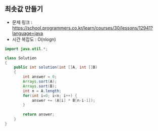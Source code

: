## 최솟값 만들기
* 문제 링크 : https://school.programmers.co.kr/learn/courses/30/lessons/12941?language=java
* 시간 복잡도 : O(nlogn)
```Java
import java.util.*;

class Solution
{
    public int solution(int []A, int []B)
    {
        int answer = 0;
        Arrays.sort(A);
        Arrays.sort(B);
        int n = A.length;
        for(int i=0; i<n; i++) {
            answer += (A[i] * B[n-i-1]);
        }
        
        return answer;
    }
}
```
